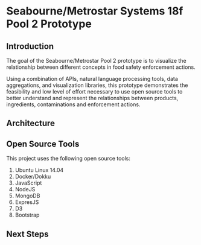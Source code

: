 # Seabourne/Metrostar Systems 18f Pool 2 Prototype

## Introduction

The goal of the Seabourne/Metrostar Pool 2 prototype is to visualize the relationship between different concepts in food safety enforcement actions.

Using a combination of APIs, natural language processing tools, data aggregations, and visualization libraries, this prototype demonstrates the feasibility and low level of effort necessary to use open source tools to better understand and represent the relationships between products, ingredients, contaminations and enforcement actions.

## Architecture


## Open Source Tools

This project uses the following open source tools:

1. Ubuntu Linux 14.04
1. Docker/Dokku
1. JavaScript
1. NodeJS
1. MongoDB
1. ExpresJS
1. D3
1. Bootstrap

## Next Steps
